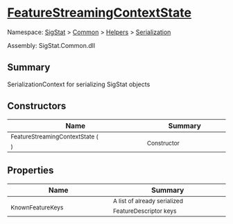 # [FeatureStreamingContextState](./FeatureStreamingContextState.md)

Namespace: [SigStat]() > [Common](./../../README.md) > [Helpers](./../README.md) > [Serialization](./README.md)

Assembly: SigStat.Common.dll

## Summary
SerializationContext for serializing SigStat objects

## Constructors

| Name | Summary | 
| --- | --- | 
| <sub>FeatureStreamingContextState (  )</sub>&nbsp;&nbsp;&nbsp;&nbsp;&nbsp;&nbsp;&nbsp;&nbsp;&nbsp;&nbsp;&nbsp;&nbsp;&nbsp;&nbsp;&nbsp;&nbsp;&nbsp;&nbsp;&nbsp;&nbsp;&nbsp;&nbsp;&nbsp;  | <sub>Constructor</sub>&nbsp;&nbsp;&nbsp;&nbsp;&nbsp;&nbsp;&nbsp;&nbsp;&nbsp;&nbsp;&nbsp;&nbsp;&nbsp;&nbsp;&nbsp;&nbsp;&nbsp;&nbsp;&nbsp;&nbsp;&nbsp;&nbsp;&nbsp;  | <br>


## Properties

| Name | Summary | 
| --- | --- | 
| <sub>KnownFeatureKeys</sub>&nbsp;&nbsp;&nbsp;&nbsp;&nbsp;&nbsp;&nbsp;&nbsp;&nbsp;&nbsp;&nbsp;&nbsp;&nbsp;&nbsp;&nbsp;&nbsp;&nbsp;&nbsp;&nbsp;&nbsp;&nbsp;&nbsp;&nbsp;  | <sub>A list of already serialized FeatureDescriptor keys</sub>&nbsp;&nbsp;&nbsp;&nbsp;&nbsp;&nbsp;&nbsp;&nbsp;&nbsp;&nbsp;&nbsp;&nbsp;&nbsp;&nbsp;&nbsp;&nbsp;&nbsp;&nbsp;&nbsp;&nbsp;&nbsp;&nbsp;&nbsp;  | <br>


